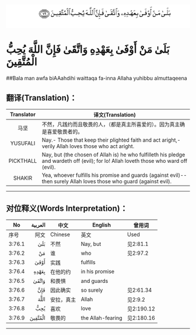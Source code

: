 ![003:076](images/003_076.gif)

# بَلَىٰ مَنْ أَوْفَىٰ بِعَهْدِهِ وَاتَّقَىٰ فَإِنَّ اللَّهَ يُحِبُّ الْمُتَّقِينَ

##Bala man awfa biAAahdihi waittaqa fa-inna Allaha yuhibbu almuttaqeena 

## 翻译(Translation)：

| Translator | 译文(Translation)                                            |
| :--------: | ------------------------------------------------------------ |
|    马坚    | 不然，凡践约而且敬畏的人，（都是真主所喜爱的）。因为真主确是喜爱敬畏者的。 |
|  YUSUFALI  | Nay.- Those that keep their plighted faith and act aright,-verily Allah loves those who act aright. |
| PICKTHALL  | Nay, but (the chosen of Allah is) he who fulfilleth his pledge and wardeth off (evil); for lo! Allah loveth those who ward off (evil). |
|   SHAKIR   | Yea, whoever fulfills his promise and guards (against evil)-- then surely Allah loves those who guard (against evil). |

---

## 对位释义(Words Interpretation)：

| No   | العربية | 中文    | English | 曾用词 |
| ---- | ------: | ------- | ------- | ------ |
| 序号 |    阿文 | Chinese | 英文    | Used   |
| 3:76.1 | بَلَىٰ     | 不然       | Nay, but          | 见2:81.1   |
| 3:76.2 | مَنْ      | 谁         | who               | 见2:97.2   |
| 3:76.3 | أَوْفَىٰ    | 实践       | fulfills          |            |
| 3:76.4 | بِعَهْدِهِ   | 在他的约   | in his promise    |            |
| 3:76.5 | وَاتَّقَىٰ   | 和畏惧     | and guards        |            |
| 3:76.6 | فَإِنَّ     | 因此确实   | so surely         | 见2:61.34  |
| 3:76.7 | اللَّهَ    | 安拉，真主 | Allah             | 见2:9.2 |
| 3:76.8 | يُحِبُّ     | 喜欢       | love              | 见2:190.12 |
| 3:76.9 | الْمُتَّقِينَ | 敬畏的     | the Allah-fearing | 见2:180.16 |

---
